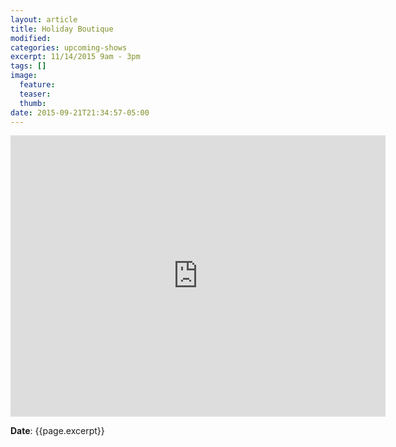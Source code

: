 ```yaml
---
layout: article
title: Holiday Boutique
modified:
categories: upcoming-shows
excerpt: 11/14/2015 9am - 3pm
tags: []
image:
  feature:
  teaser:
  thumb:
date: 2015-09-21T21:34:57-05:00
---
```


<iframe src="https://www.google.com/maps/embed?pb=!1m18!1m12!1m3!1d1314.0229421000554!2d-90.48553577306198!3d38.63128574553986!2m3!1f0!2f0!3f0!3m2!1i1024!2i768!4f13.1!3m3!1m2!1s0x87d8d2e087974275%3A0x17c8436c68883a30!2s13525+Clayton+Rd%2C+St+Louis%2C+MO+63141!5e0!3m2!1sen!2sus!4v1442889786537" width="600" height="450" frameborder="0" style="border:0" allowfullscreen></iframe>

**Date**: {{page.excerpt}}
